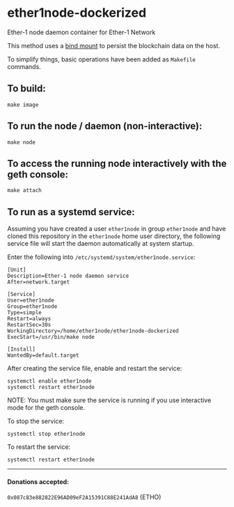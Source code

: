 # ether1node-dockerized
Ether-1 node daemon container for Ether-1 Network


This method uses a [bind mount](https://docs.docker.com/storage/bind-mounts) to persist the blockchain data on the host.

To simplify things, basic operations have been added as `Makefile` commands.

## To build:
```
make image
```

## To run the node / daemon (non-interactive):
```
make node
```

## To access the running node interactively with the geth console:
```
make attach
```

## To run as a systemd service:
Assuming you have created a user `ether1node` in group `ether1node` and have cloned this repository in the `ether1node` home user directory,
the following service file will start the daemon automatically at system startup.

Enter the following into `/etc/systemd/system/ether1node.service`:
```
[Unit]
Description=Ether-1 node daemon service
After=network.target

[Service]
User=ether1node
Group=ether1node
Type=simple
Restart=always
RestartSec=30s
WorkingDirectory=/home/ether1node/ether1node-dockerized
ExecStart=/usr/bin/make node

[Install]
WantedBy=default.target
```

After creating the service file, enable and restart the service:
```
systemctl enable ether1node
systemctl restart ether1node
```

NOTE: You must make sure the service is running if you use interactive mode for the geth console.

To stop the service:
```
systemctl stop ether1node
```

To restart the service:
```
systemctl restart ether1node
```

<hr>

#### Donations accepted:
`0x087c83e882822E96AD09eF2A15391C88E241AdA8` (ETHO)

